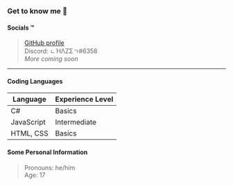 ### Get to know me :thinking:

#### Socials :tm:
> [GitHub profile](https://github.com/iLoveBread-Projecys "iLoveBread GitHub profile")<br>
> Discord: ㄴΉΛZΣㄱ#6358<br>
> *More coming soon*

***

#### Coding Languages
| Language | Experience Level |
| -------- | ---------------- |
| C#       | Basics           |
| JavaScript | Intermediate   |
| HTML, CSS | Basics          |

#### Some Personal Information
> Pronouns: he/him<br>
> Age: 17
